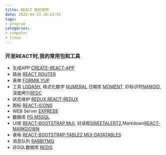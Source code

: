 ```yaml
---
title: REACT 我的部件
date: 2022-04-23 20:23:51
tags:
- program
categories: 
- computer
- linux
---
```


### 开发REACT时,我的常用包和工具
* 生成APP [CREATE-REACT-APP](https://create-react-app.dev)
* 路由 [REACT ROUTER](https://reactrouterdotcom.fly.dev)
* 表单 [FORMIK](https://fomik.org),[YUP](https://www.npmjs.com/package/yup)
* 工具 [LODASH](https://lodash.com/), 格式化数字 [NUMERAL](http://numeraljs.com) 日期库 [MOMENT](https://momentjs.com) ,ID标识符[NANOID](https://github.com/ai/nanoid), 深度拷贝[RFDC](https://www.npmjs.com/package/rfdc)
* 状态维护 [REDUX](https://redux.js.org),[REACT-REDUX](https://react-redux.js.org)
* 图标 [REACT-ICONS](https://react-icons.github.io/react-icons)
* WEB Server [EXPRESS](https://expressjs.com)
* 数据库 [PG](https://node-postgres.com),[MSSQL](https://www.npmjs.com/package/mssql)
* UI库 [REACT-BOOTSTRAP](https://react-bootstrap.github.io),[MUI](https://mui.com), 对话框[SWEETALERT2](https://sweetalert2.github.io),Markdown[REACT-MARKDOWN](https://github.com/remarkjs/react-markdown)
* 表格 [REACT-BOOTSTRAP-TABLE2](https://react-bootstrap-table.github.io/react-bootstrap-table2),[MUI-DATATABLES](https://www.npmjs.com/package/mui-datatables)
* 消息队列 [RABBITMQ](https://www.npmjs.com/package/amqplib)
* 非SQL数据库 [REDIS](https://www.npmjs.com/package/redis)

